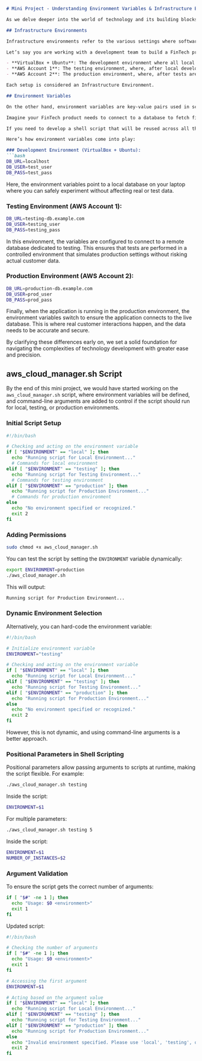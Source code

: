 ```markdown
# Mini Project - Understanding Environment Variables & Infrastructure Environments: Key Differences

As we delve deeper into the world of technology and its building blocks, two essential concepts often come to the forefront: "Infrastructure Environments" and "Environment Variables." Despite both terms featuring "Environment," they play distinct roles in the realm of scripting and software development. This common terminology can lead to confusion, making it crucial to distinguish and understand each concept from the outset.

## Infrastructure Environments

Infrastructure environments refer to the various settings where software applications are developed, tested, and deployed, each serving a unique purpose in the software lifecycle.

Let’s say you are working with a development team to build a FinTech product. They have two different AWS accounts. The journey would be something like:

- **VirtualBox + Ubuntu**: The development environment where all local development is done on your laptop.
- **AWS Account 1**: The testing environment, where, after local development is completed, the code is pushed to an EC2 instance here for further testing.
- **AWS Account 2**: The production environment, where, after tests are completed in AWS Account 1, the code is pushed to an EC2 instance in AWS Account 2, where customers consume the FinTech product through a website.

Each setup is considered an Infrastructure Environment.

## Environment Variables

On the other hand, environment variables are key-value pairs used in scripts or computer code to manage configuration values and control software behavior dynamically.

Imagine your FinTech product needs to connect to a database to fetch financial data. However, the details of this database connection, like the database URL, username, and password differ between your development, testing, and production environments.

If you need to develop a shell script that will be reused across all the 3 different environments, then it is important to dynamically fetch the correct value for your connectivity to those environments.

Here’s how environment variables come into play:

### Development Environment (VirtualBox + Ubuntu):
```bash
DB_URL=localhost
DB_USER=test_user
DB_PASS=test_pass
```
Here, the environment variables point to a local database on your laptop where you can safely experiment without affecting real or test data.

### Testing Environment (AWS Account 1):
```bash
DB_URL=testing-db.example.com
DB_USER=testing_user
DB_PASS=testing_pass
```
In this environment, the variables are configured to connect to a remote database dedicated to testing. This ensures that tests are performed in a controlled environment that simulates production settings without risking actual customer data.

### Production Environment (AWS Account 2):
```bash
DB_URL=production-db.example.com
DB_USER=prod_user
DB_PASS=prod_pass
```
Finally, when the application is running in the production environment, the environment variables switch to ensure the application connects to the live database. This is where real customer interactions happen, and the data needs to be accurate and secure.

By clarifying these differences early on, we set a solid foundation for navigating the complexities of technology development with greater ease and precision.

## aws_cloud_manager.sh Script

By the end of this mini project, we would have started working on the `aws_cloud_manager.sh` script, where environment variables will be defined, and command-line arguments are added to control if the script should run for local, testing, or production environments.

### Initial Script Setup
```bash
#!/bin/bash

# Checking and acting on the environment variable
if [ "$ENVIRONMENT" == "local" ]; then
  echo "Running script for Local Environment..."
  # Commands for local environment
elif [ "$ENVIRONMENT" == "testing" ]; then
  echo "Running script for Testing Environment..."
  # Commands for testing environment
elif [ "$ENVIRONMENT" == "production" ]; then
  echo "Running script for Production Environment..."
  # Commands for production environment
else
  echo "No environment specified or recognized."
  exit 2
fi
```

### Adding Permissions
```bash
sudo chmod +x aws_cloud_manager.sh
```

You can test the script by setting the `ENVIRONMENT` variable dynamically:
```bash
export ENVIRONMENT=production
./aws_cloud_manager.sh
```
This will output:
```bash
Running script for Production Environment...
```

### Dynamic Environment Selection
Alternatively, you can hard-code the environment variable:
```bash
#!/bin/bash

# Initialize environment variable
ENVIRONMENT="testing"

# Checking and acting on the environment variable
if [ "$ENVIRONMENT" == "local" ]; then
  echo "Running script for Local Environment..."
elif [ "$ENVIRONMENT" == "testing" ]; then
  echo "Running script for Testing Environment..."
elif [ "$ENVIRONMENT" == "production" ]; then
  echo "Running script for Production Environment..."
else
  echo "No environment specified or recognized."
  exit 2
fi
```

However, this is not dynamic, and using command-line arguments is a better approach.

### Positional Parameters in Shell Scripting

Positional parameters allow passing arguments to scripts at runtime, making the script flexible. For example:
```bash
./aws_cloud_manager.sh testing
```
Inside the script:
```bash
ENVIRONMENT=$1
```

For multiple parameters:
```bash
./aws_cloud_manager.sh testing 5
```
Inside the script:
```bash
ENVIRONMENT=$1
NUMBER_OF_INSTANCES=$2
```

### Argument Validation

To ensure the script gets the correct number of arguments:
```bash
if [ "$#" -ne 1 ]; then
  echo "Usage: $0 <environment>"
  exit 1
fi
```

Updated script:
```bash
#!/bin/bash

# Checking the number of arguments
if [ "$#" -ne 1 ]; then
  echo "Usage: $0 <environment>"
  exit 1
fi

# Accessing the first argument
ENVIRONMENT=$1

# Acting based on the argument value
if [ "$ENVIRONMENT" == "local" ]; then
  echo "Running script for Local Environment..."
elif [ "$ENVIRONMENT" == "testing" ]; then
  echo "Running script for Testing Environment..."
elif [ "$ENVIRONMENT" == "production" ]; then
  echo "Running script for Production Environment..."
else
  echo "Invalid environment specified. Please use 'local', 'testing', or 'production'."
  exit 2
fi
```
